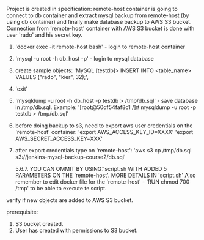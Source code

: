 Project is created in specification:
remote-host container is going to connect to db container and extract mysql backup from remote-host (by using db container) and finally make database backup to AWS S3 bucket.
Connection from 'remote-host' container with AWS S3 bucket is done with user 'rado' and his secret key.

1. 'docker exec -it remote-host bash' - login to remote-host container
2. 'mysql -u root -h db_host -p' - login to mysql database
3. create sample objects:
 'MySQL [testdb]> INSERT INTO <table_name> VALUES ("rado", "kier", 32);', 
4. 'exit'

5. 'mysqldump -u root -h db_host -p testdb > /tmp/db.sql' - save database in /tmp/db.sql.
    Example: '[root@50df54faf8c1 /]# mysqldump -u root -p testdb > /tmp/db.sql'
    

6. before doing backup to s3, need to export aws user credentials on the 'remote-host' container:
   'export AWS_ACCESS_KEY_ID=XXXX'
   'export AWS_SECRET_ACCESS_KEY=XXX'

7. after export credentials type on 'remote-host':
   'aws s3 cp /tmp/db.sql s3://jenkins-mysql-backup-course2/db.sql'
   
    5.6.7. YOU CAN OMMIT BY USING:'script.sh WITH ADDED 5 PARAMETERS ON THE 'remote-host'. MORE DETAILS IN 'script.sh'
    Also remember to edit docker file for the 'remote-host' - 'RUN chmod 700 /tmp' to be able to execute te script.

verify if new objects are added to AWS S3 bucket.

prerequisite:
1. S3 bucket created.
2. User has created with permissions to S3 bucket.
